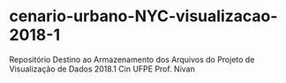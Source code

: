 # cenario-urbano-NYC-visualizacao-2018-1
Repositório Destino ao Armazenamento dos Arquivos do Projeto de Visualização de Dados 2018.1 Cin UFPE Prof. Nivan
